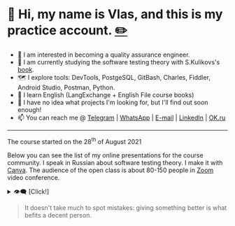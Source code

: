 <!---
﻿﻿﻿﻿﻿﻿﻿﻿﻿﻿﻿﻿﻿﻿﻿﻿﻿﻿﻿﻿﻿﻿﻿﻿﻿﻿﻿﻿﻿﻿﻿﻿﻿﻿﻿﻿﻿﻿﻿﻿﻿﻿﻿﻿﻿﻿﻿﻿﻿﻿﻿﻿﻿﻿﻿﻿﻿﻿﻿﻿
Use title.md! And don't forget to concatinate all the stuff.
﻿﻿﻿﻿﻿﻿﻿﻿﻿﻿﻿﻿﻿﻿﻿﻿﻿﻿﻿﻿﻿﻿﻿﻿﻿﻿﻿﻿﻿﻿﻿﻿﻿﻿﻿﻿﻿﻿﻿﻿﻿﻿﻿﻿﻿﻿﻿﻿﻿﻿﻿﻿﻿﻿﻿﻿﻿﻿﻿﻿
--->

# 👋 Hi, my name is Vlas, and this is my practice account. [✏️](https://github.com/v-las/v-las/edit/main/title.md)
- 👀 I am interested in becoming a quality assurance engineer.
- 🌱 I am currently studying the software testing theory with S.Kulikovs's [book](https://svyatoslav.biz/software_testing_book/).
- 🗺️ I explore tools: DevTools, PostgeSQL, GitBash, Charles, Fiddler, Android Studio, Postman, Python.
- 📖 I learn English (LangExchange + English File course books)
- 💞️ I have no idea what projects I'm looking for, but I'll find out soon enough!
- 📫 You can reach me @ [Telegram](https://t.me/v_las) | [WhatsApp](https://wa.me/79136198392) | [E-mail](mailto:mastykash.vlas@gmail.com) | [LinkedIn](https://www.linkedin.com/in/v-las/) | [OK.ru](https://youtu.be/dQw4w9WgXcQ)

<!---
v-las/v-las is a ✨ special ✨ repository because its `README.md` (this file) appears on your GitHub profile.
You can click the Preview link to take a look at your cringes.
--->

---
The course started on the 28<sup>th</sup> of August 2021

Below you can see the list of my online presentations for the course community. I speak in Russian about software testing theory. I make it with [Canva](https://www.canva.com/). The audience of the open class is about 80-150 people in [Zoom](https://zoom.us/) video conference.

<details>
	<summary>👁️‍🗨️ [Click!]</summary>

# Список презентаций
<!---
[Видео + Ссылки (YouTube)][Видео (YouTube)](https://youtu.be/~) | [Презентация (GitHub)][~_blb] | [Ссылки (GitHub)][~_lnk]
---
<a href="https://youtu.be/~"><img src="https://img.youtube.com/vi/~/maxresdefault.jpg" alt="Presentation" style="width:70%;height:70%;"></a>

---
--->
[Видео + Ссылки (YouTube)](https://youtu.be/X1GIVJ0zUS8) | [Презентация (GitHub)][06_blb]
---
<a href="https://youtu.be/X1GIVJ0zUS8"><img src="https://img.youtube.com/vi/X1GIVJ0zUS8/maxresdefault.jpg" alt="Presentation" style="width:70%;height:70%;"></a>

---
[Видео (YouTube)](https://youtu.be/krMhIWq9Q3E) | [Презентация (GitHub)][05_blb] | [Ссылки (GitHub)][05_lnk]
---
<a href="https://youtu.be/krMhIWq9Q3E"><img src="https://img.youtube.com/vi/krMhIWq9Q3E/maxresdefault.jpg" alt="Presentation" style="width:70%;height:70%;"></a>

---
[Видео + Ссылки (YouTube)](https://youtu.be/HSlY1ryZIqQ) | [Презентация .pdf (GitHub)][04_blb]
---
<a href="https://youtu.be/HSlY1ryZIqQ"><img src="https://img.youtube.com/vi/HSlY1ryZIqQ/maxresdefault.jpg" alt="Presentation" style="width:70%;height:70%;"></a>

---
[Видео + Ссылки (YouTube)](https://youtu.be/d-oARrPWlhk) | [Презентация .pdf (GitHub)][03_blb]
---
<a href="https://youtu.be/d-oARrPWlhk"><img src="https://img.youtube.com/vi/d-oARrPWlhk/maxresdefault.jpg" alt="Presentation" style="width:70%;height:70%;"></a>

---
[Видео + Ссылки (YouTube)](https://youtu.be/9rS_QANhGXQ) | [Презентация .pdf (GitHub)][02_blb]
---
<a href="https://youtu.be/9rS_QANhGXQ"><img src="https://img.youtube.com/vi/9rS_QANhGXQ/maxresdefault.jpg" alt="Presentation" style="width:70%;height:70%;"></a>

---
[Видео + Ссылки (YouTube)](https://youtu.be/P_t3Dbd9S-o) | [Презентация .pdf (GitHub)][01_blb]
---
<a href="https://youtu.be/P_t3Dbd9S-o"><img src="https://img.youtube.com/vi/P_t3Dbd9S-o/maxresdefault.jpg" alt="Presentation" style="width:70%;height:70%;"></a>

[//]: #Sourses
[01_blb]: <https://github.com/v-las/pdf-presentations/blob/main/vlas_pres_01.pdf>
[02_blb]: <https://github.com/v-las/pdf-presentations/blob/main/vlas_pres_02.pdf>
[03_blb]: <https://github.com/v-las/pdf-presentations/blob/main/vlas_pres_03.pdf>
[04_blb]: <https://github.com/v-las/pdf-presentations/blob/main/vlas_pres_04.pdf>
[05_blb]: <https://github.com/v-las/pdf-presentations/blob/main/vlas_pres_05.pdf>
[05_lnk]: <https://github.com/v-las/pdf-presentations/blob/main/vlas_pres_05.md>
[06_blb]: <https://github.com/v-las/pdf-presentations/blob/main/vlas_pres_06.pdf>

</details>

> It doesn't take much to spot mistakes: giving something better is what befits a decent person.

<!---
🌟⭐️✨
--->

